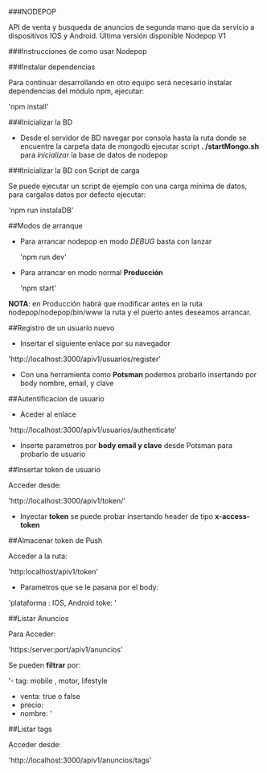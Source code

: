 ###NODEPOP

API de venta y busqueda de anuncios de segunda mano que da servicio a dispositivos IOS y Android.
Última versión disponible Nodepop V1

###Instrucciones de como usar Nodepop

###Instalar dependencias

Para continuar desarrollando en otro equipo será necesario instalar dependencias del módulo npm, ejecutar:

'npm install'



###Inicializar la BD

 - Desde el servidor de BD navegar por consola hasta la ruta donde se encuentre la carpeta data de mongodb
 ejecutar script **. /startMongo.sh** para *inicializar* la base de datos de nodepop



###Inicializar la BD con Script de carga

Se puede ejecutar un script de ejemplo con una carga mínima de datos, para cargalos datos por defecto ejecutar:

'npm run instalaDB'




##Modos de arranque

 - Para arrancar nodepop en modo *DEBUG* basta con lanzar

    'npm run dev'

 - Para arrancar en modo normal **Producción**

    'npm start'

 **NOTA**: en Producción habrá que modificar antes en la ruta nodepop/nodepop/bin/www la ruta y el puerto antes deseamos arrancar.


##Registro de un usuario nuevo

 - Insertar el siguiente enlace por su navegador

'http://localhost:3000/apiv1/usuarios/register'

- Con una herramienta como **Potsman** podemos probarlo insertando por body nombre, email, y clave



##Autentificacion de usuario

- Aceder al enlace

'http://localhost:3000/apiv1/usuarios/authenticate'

- Inserte parametros por **body email y clave** desde Potsman para probarlo de usuario



##Insertar token de usuario

Acceder desde:

'http://localhost:3000/apiv1/token/'

- Inyectar **token** se puede probar insertando header de tipo **x-access-token**




##Almacenar token de Push

Acceder a la ruta:

'http:localhost/apiv1/token'

- Parametros que se le pasana por el body:

 'plataforma : IOS, Android
 toke: '




##Listar Anuncios

Para Acceder:

'https:/server:port/apiv1/anuncios'

Se pueden **filtrar** por:

'- tag: mobile , motor, lifestyle
- venta: true o false
- precio:
- nombre: '



##Listar tags

Acceder desde:

'http://localhost:3000/apiv1/anuncios/tags'
